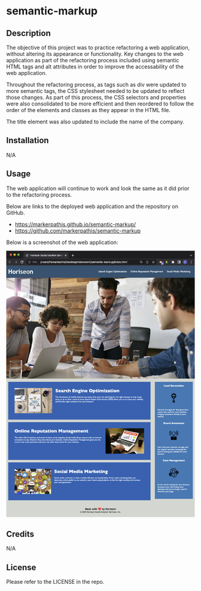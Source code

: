 # semantic-markup

## Description

The objective of this project was to practice refactoring a web application, without altering its appearance or functionality. Key changes to the web application as part of the refactoring process included using semantic HTML tags and alt attributes in order to improve the accessability of the web application.

Throughout the refactoring process, as tags such as div were updated to more semantic tags, the CSS stylesheet needed to be updated to reflect those changes. As part of this process, the CSS selectors and properties were also consolidated to be more efficient and then reordered to follow the order of the elements and classes as they appear in the HTML file.

The title element was also updated to include the name of the company.

## Installation

N/A

## Usage

The web application will continue to work and look the same as it did prior to the refactoring process.

Below are links to the deployed web application and the repository on GitHub.

- https://markerpathis.github.io/semantic-markup/
- https://github.com/markerpathis/semantic-markup

Below is a screenshot of the web application:

![alt text](assets/images/horiseon-screenshot.png)

## Credits

N/A

## License

Please refer to the LICENSE in the repo.
